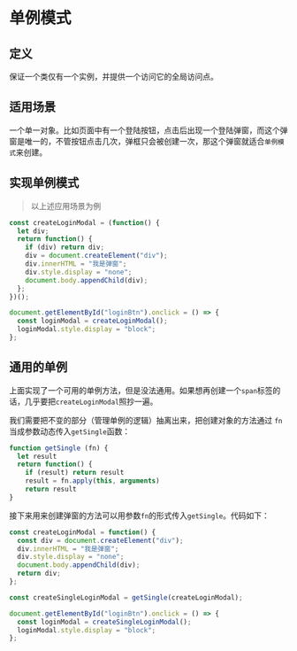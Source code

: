 # 单例模式

## 定义

保证一个类仅有一个实例，并提供一个访问它的全局访问点。

## 适用场景

一个单一对象。比如页面中有一个登陆按钮，点击后出现一个登陆弹窗，而这个弹窗是唯一的，不管按钮点击几次，弹框只会被创建一次，那这个弹窗就适合`单例模式`来创建。

## 实现单例模式

> 以上述应用场景为例

```js
const createLoginModal = (function() {
  let div;
  return function() {
    if (div) return div;
    div = document.createElement("div");
    div.innerHTML = "我是弹窗";
    div.style.display = "none";
    document.body.appendChild(div);
  };
})();

document.getElementById("loginBtn").onclick = () => {
  const loginModal = createLoginModal();
  loginModal.style.display = "block";
};
```

## 通用的单例

上面实现了一个可用的单例方法，但是没法通用。如果想再创建一个`span`标签的话，几乎要把`createLoginModal`照抄一遍。

我们需要把不变的部分（管理单例的逻辑）抽离出来，把创建对象的方法通过 `fn` 当成参数动态传入`getSingle`函数：

```js
function getSingle (fn) {
  let result
  return function() {
    if (result) return result
    result = fn.apply(this, arguments)
    return result
}
```

接下来用来创建弹窗的方法可以用参数`fn`的形式传入`getSingle`。代码如下：

```js
const createLoginModal = function() {
  const div = document.createElement("div");
  div.innerHTML = "我是弹窗";
  div.style.display = "none";
  document.body.appendChild(div);
  return div;
};

const createSingleLoginModal = getSingle(createLoginModal);

document.getElementById("loginBtn").onclick = () => {
  const loginModal = createSingleLoginModal();
  loginModal.style.display = "block";
};
```
